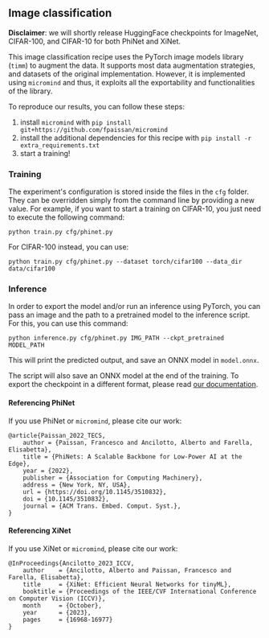 ## Image classification

**Disclaimer**: we will shortly release HuggingFace checkpoints for ImageNet, CIFAR-100, and CIFAR-10 for both PhiNet and XiNet.

This image classification recipe uses the PyTorch image models library (`timm`) to augment the data. It supports most data augmentation strategies, and datasets of the original implementation. However, it is implemented using `micromind` and thus, it exploits all the exportability and functionalities of the library.

To reproduce our results, you can follow these steps:

1. install `micromind` with `pip install git+https://github.com/fpaissan/micromind`
2. install the additional dependencies for this recipe with `pip install -r extra_requirements.txt`
3. start a training!

### Training

The experiment's configuration is stored inside the files in the `cfg` folder. They can be overridden simply from the command line by providing a new value. For example, if you want to start a training on CIFAR-10, you just need to execute the following command:
```
python train.py cfg/phinet.py
```

For CIFAR-100 instead, you can use:
```
python train.py cfg/phinet.py --dataset torch/cifar100 --data_dir data/cifar100
```

### Inference
In order to export the model and/or run an inference using PyTorch, you can pass an image and the path to a pretrained model to the inference script.
For this, you can use this command:
```
python inference.py cfg/phinet.py IMG_PATH --ckpt_pretrained MODEL_PATH
```

This will print the predicted output, and save an ONNX model in `model.onnx`.


The script will also save an ONNX model at the end of the training. To export the checkpoint in a different format, please read [our documentation](https://micromind-toolkit.github.io/docs/).

#### Referencing PhiNet
If you use PhiNet or `micromind`, please cite our work:
```
@article{Paissan_2022_TECS,
	author = {Paissan, Francesco and Ancilotto, Alberto and Farella, Elisabetta},
	title = {PhiNets: A Scalable Backbone for Low-Power AI at the Edge},
	year = {2022},
	publisher = {Association for Computing Machinery},
	address = {New York, NY, USA},
	url = {https://doi.org/10.1145/3510832},
	doi = {10.1145/3510832},
	journal = {ACM Trans. Embed. Comput. Syst.},
}
```

#### Referencing XiNet
If you use XiNet or `micromind`, please cite our work:
```
@InProceedings{Ancilotto_2023_ICCV,
    author    = {Ancilotto, Alberto and Paissan, Francesco and Farella, Elisabetta},
    title     = {XiNet: Efficient Neural Networks for tinyML},
    booktitle = {Proceedings of the IEEE/CVF International Conference on Computer Vision (ICCV)},
    month     = {October},
    year      = {2023},
    pages     = {16968-16977}
}
```
